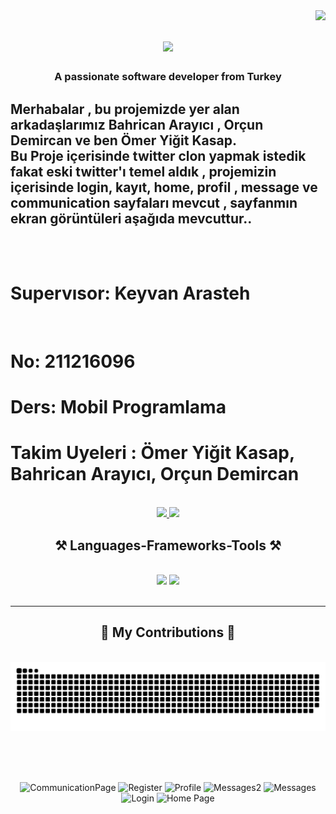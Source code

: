 <img align="right" src="https://visitor-badge.laobi.icu/badge?page_id=Cloweded.Final_Projesi" />

<h1 align="center">
    <img src="https://readme-typing-svg.herokuapp.com/?font=Righteous&size=35&center=true&vCenter=true&width=500&height=70&duration=4000&lines=Hi+There!+👋;+I'm+Omer+Kasap!;" />
</h1>

<h3 align="center">A passionate software developer from Turkey </h3>

<h2>Merhabalar , bu projemizde yer alan arkadaşlarımız Bahrican Arayıcı , Orçun Demircan ve ben Ömer Yiğit Kasap.<br>Bu Proje içerisinde twitter clon yapmak istedik fakat eski twitter'ı temel aldık
, projemizin içerisinde login, kayıt, home, profil , message ve communication sayfaları mevcut , sayfanmın ekran görüntüleri aşağıda mevcuttur..</h2>
<br>
<br>
<h1>Supervısor: Keyvan Arasteh </h1>
<br>
<h1>No: 211216096</h1>
<h1>Ders: Mobil Programlama</h1>
<h1>Takim Uyeleri : Ömer Yiğit Kasap, Bahrican Arayıcı, Orçun Demircan</h1>

<br/>

<div align="center">

<div align="center"> 
  <a href="mailto:omer.fbkasap@gmalil.com">
    <img src="https://img.shields.io/badge/Gmail-333333?style=for-the-badge&logo=gmail&logoColor=red" />
  </a>
  <a href="https://linkedin.com/in/ömer-kasap" target="_blank">
    <img src="https://img.shields.io/badge/LinkedIn-0077B5?style=for-the-badge&logo=linkedin&logoColor=white" target="_blank" />
  </a>
</div>

<h2 align="center">⚒️ Languages-Frameworks-Tools ⚒️</h2>
<br/>
<div align="center">
    <img src="https://skillicons.dev/icons?i=vscode,github,git" />
    <img src="https://skillicons.dev/icons?i=flutter" /><br>
</div>

<br/>
<hr/>

<div align="center">
  <h2>🐍 My Contributions 🐍</h2>
  <br>
  <img alt="snake eating my contributions" src="https://raw.githubusercontent.com/salesp07/salesp07/output/github-contribution-grid-snake.svg" />
  
  <br/><br/>
  <br/>
</div>


![CommunicationPage](https://github.com/Cloweded/Final_Projesi/assets/138334472/485af5fe-8ab3-4a29-8032-30803f61c6ad)
![Register](https://github.com/Cloweded/Final_Projesi/assets/138334472/579c91a1-cd61-41ab-9273-97ce6c524ed9)
![Profile](https://github.com/Cloweded/Final_Projesi/assets/138334472/49ee63aa-e2c9-4ff1-a8da-2a3abd7b0d86)
![Messages2](https://github.com/Cloweded/Final_Projesi/assets/138334472/c919244b-c588-482e-9de6-82f66676b7cb)
![Messages](https://github.com/Cloweded/Final_Projesi/assets/138334472/83e57240-5417-4b2b-bf18-7cc2c6aa8f61)
![Login](https://github.com/Cloweded/Final_Projesi/assets/138334472/e7c688ed-5b90-4515-a936-869f7a60dd36)
![Home Page](https://github.com/Cloweded/Final_Projesi/assets/138334472/95b87bec-f1f7-4dd0-9fb2-5989a942b257)

